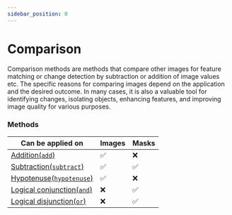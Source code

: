 ```yaml
---
sidebar_position: 0
---
```


# Comparison

Comparison methods are methods that compare other images for feature matching or change detection by subtraction or addition of image values etc.
The specific reasons for comparing images depend on the application and the desired outcome. In many cases, it is also a valuable tool for identifying changes, isolating objects, enhancing features, and improving image quality for various purposes.

### Methods

| Can be applied on                                                               | Images   | Masks    |
| ------------------------------------------------------------------------------- | -------- | -------- |
| [Addition(`add`)](./addition.md 'internal link on add')                         | &#9989;  | &#10060; |
| [Subtraction(`subtract`)](./subtraction.md 'internal link on subtract')         | &#9989;  | &#9989;  |
| [Hypotenuse(`hypotenuse`)](./hypotenuse.md 'internal link on hypotenuse')       | &#9989;  | &#10060; |
| [Logical conjunction(`and`)](./logical-conjunction.md 'internal link on and') | &#10060; | &#9989;  |
| [Logical disjunction(`or`)](./logical-disjunction.md 'internal link on or')   | &#10060; | &#9989;  |
